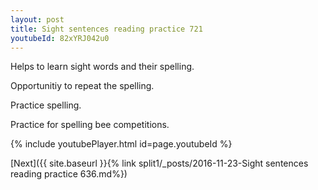 ```yaml
---
layout: post
title: Sight sentences reading practice 721
youtubeId: 82xYRJ042u0
---
```

 
 
Helps to learn sight words and their spelling.

Opportunitiy to repeat the spelling. 

Practice spelling. 
 
Practice for spelling bee competitions. 
 
{% include youtubePlayer.html id=page.youtubeId %}
 
 

[Next]({{ site.baseurl }}{% link  split1/_posts/2016-11-23-Sight sentences reading practice 636.md%})
 
